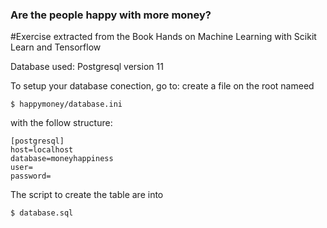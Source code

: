 ### Are the people happy with more money?

#Exercise extracted from the Book
Hands on Machine Learning with Scikit Learn and Tensorflow

Database used:
Postgresql version 11

To setup your database conection, go to:
create a file on the root nameed 

`````$ happymoney/database.ini`````

with the follow structure:

```
[postgresql]
host=localhost
database=moneyhappiness
user=
password=

```

The script to create the table are into

```
$ database.sql
```
